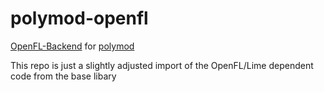 # polymod-openfl

[OpenFL-Backend](https://github.com/openfl/openfl.git) for [polymod](https://github.com/sh-dave/polymod-openfl.git)

This repo is just a slightly adjusted import of the OpenFL/Lime dependent code from the base libary

